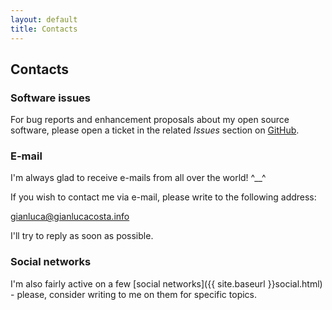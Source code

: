 ```yaml
---
layout: default
title: Contacts
---
```


## Contacts

### Software issues

For bug reports and enhancement proposals about my open source software, 
please open a ticket in the related *Issues* section on [GitHub](https://github.com/giancosta86).


### E-mail

I'm always glad to receive e-mails from all over the world! ^\_\_^

If you wish to contact me via e-mail, please write to the following address:
 
<gianluca@gianlucacosta.info>

I'll try to reply as soon as possible.


### Social networks

I'm also fairly active on a few [social networks]({{ site.baseurl }}social.html) - please, consider 
writing to me on them for specific topics.


